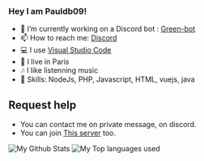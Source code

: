 ### Hey I am Pauldb09!
- 🔭 I’m currently working on a Discord bot : [Green-bot](https://green-bot.app)
- 📫 How to reach me: [Discord](https://discord.com/users/688402229245509844)
- 💻 I use [Visual Studio Code](https://code.visualstudio.com)
- 🥖 I live in Paris
- 🎶 I like listenning music
- 🔧 Skills: NodeJs, PHP, Javascript, HTML, vuejs, java
## Request help
- You can contact me on private message, on discord.
- You can join [This server](https://discord.gg/SQsBWtjzTv) too.


<img alt="My Github Stats" src="https://github-readme-stats.vercel.app/api?username=pauldb09&show_icons=true&hide_border=true&theme=tokyonight" />
<img alt="My Top languages used" src="https://github-readme-stats.vercel.app/api/top-langs?username=pauldb09&show_icons=true&theme=tokyonight&layout=compact" />
